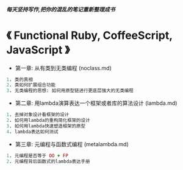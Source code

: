 ##### 每天坚持写作,把你的混乱的笔记重新整理成书
# 《 Functional Ruby, CoffeeScript, JavaScript  》
* 第一章: 从有类到无类编程 (noclass.md)
```ruby
1. 类的真相
2. 类如何扩展组合功能
3. 无类编程的思想: 如何用原型链进行更底层强大的无类编程
```
* 第二章: 用lambda演算表达一个框架或者库的算法设计 (lambda.md)
```ruby
1. 去掉对象设计看框架的设计
2. 如何用lambda的重构简化框架的设计
3. 如何用lambda快速塑造框架的原型
4. lambda表达如何测试
```
* 第三章: 元编程与函数式编程 (metalambda.md)
```ruby
1. 元编程是否等于 OO + FP
2. 元编程背后函数式的lambda表达手册
```
